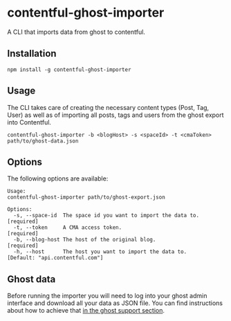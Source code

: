 # contentful-ghost-importer

A CLI that imports data from ghost to contentful.

## Installation

```
npm install -g contentful-ghost-importer
```

## Usage

The CLI takes care of creating the necessary content types (Post, Tag, User) as
well as of importing all posts, tags and users from the ghost export into Contentful.

```
contentful-ghost-importer -b <blogHost> -s <spaceId> -t <cmaToken> path/to/ghost-data.json
```

## Options

The following options are available:

```
Usage:
contentful-ghost-importer path/to/ghost-export.json

Options:
  -s, --space-id  The space id you want to import the data to.    [required]
  -t, --token     A CMA access token.                             [required]
  -b, --blog-host The host of the original blog.                  [required]
  -h, --host      The host you want to import the data to.        [Default: "api.contentful.com"]
```

## Ghost data

Before running the importer you will need to log into your ghost admin interface and download
all your data as JSON file. You can find instructions about how to achieve that
[in the ghost support section](http://support.ghost.org/import-and-export-my-ghost-blog-settings-and-data/#export-your-blog-settings-and-data).
